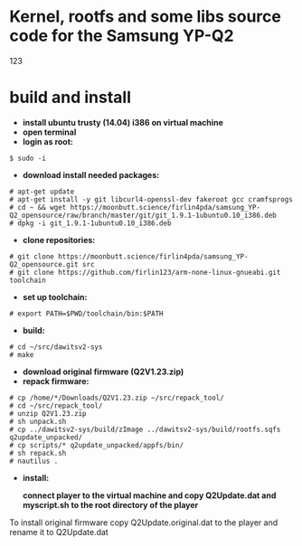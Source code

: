 # Kernel, rootfs and some libs source code for the Samsung YP-Q2

123

# build and install

* **install ubuntu trusty (14.04) i386 on virtual machine** 
* **open terminal**
* **login as root:** 
``` 
$ sudo -i
```

* **download install needed packages:**
```
# apt-get update
# apt-get install -y git libcurl4-openssl-dev fakeroot gcc cramfsprogs
# cd ~ && wget https://moonbutt.science/firlin4pda/samsung_YP-Q2_opensource/raw/branch/master/git/git_1.9.1-1ubuntu0.10_i386.deb
# dpkg -i git_1.9.1-1ubuntu0.10_i386.deb
```
* **clone repositories:**
```
# git clone https://moonbutt.science/firlin4pda/samsung_YP-Q2_opensource.git src
# git clone https://github.com/firlin123/arm-none-linux-gnueabi.git toolchain
```
* **set up toolchain:**
```
# export PATH=$PWD/toolchain/bin:$PATH
```
* **build:**
```
# cd ~/src/dawitsv2-sys
# make
```
* **download original firmware (Q2V1.23.zip)**
* **repack firmware:**
```
# cp /home/*/Downloads/Q2V1.23.zip ~/src/repack_tool/
# cd ~/src/repack_tool/
# unzip Q2V1.23.zip
# sh unpack.sh
# cp ../dawitsv2-sys/build/zImage ../dawitsv2-sys/build/rootfs.sqfs q2update_unpacked/
# cp scripts/* q2update_unpacked/appfs/bin/
# sh repack.sh
# nautilus .
```
* **install:**

     **connect player to the virtual machine and copy Q2Update.dat and myscript.sh to the root directory of the player**


To install original firmware copy Q2Update.original.dat to the player and rename it to Q2Update.dat
